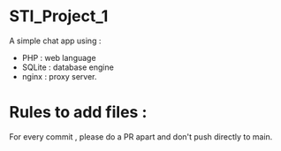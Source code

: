 # STI_Project_1

A simple chat app using : 
  - PHP    : web language
  - SQLite : database engine 
  - nginx  : proxy server.

# Rules to add files : 
For every commit , please do a PR apart and don't push directly to main.
